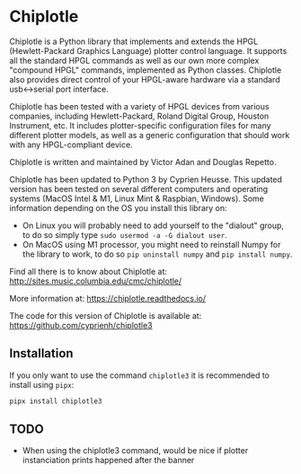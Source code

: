 # Chiplotle
Chiplotle is a Python library that implements and extends the HPGL (Hewlett-Packard Graphics Language) plotter control language. It supports all the standard HPGL commands as well as our own more complex "compound HPGL" commands, implemented as Python classes. Chiplotle also provides direct control of your HPGL-aware hardware via a standard usb<->serial port interface.

Chiplotle has been tested with a variety of HPGL devices from various companies, including Hewlett-Packard, Roland Digital Group, Houston Instrument, etc. It includes plotter-specific configuration files for many different plotter models, as well as a generic configuration that should work with any HPGL-compliant device. 

Chiplotle is written and maintained by Victor Adan and Douglas Repetto.

Chiplotle has been updated to Python 3 by Cyprien Heusse. 
This updated version has been tested on several different computers and operating systems (MacOS Intel & M1, Linux Mint & Raspbian, Windows).
Some information depending on the OS you install this library on:
- On Linux you will probably need to add yourself to the "dialout" group, to do so simply type `sudo usermod -a -G dialout user`.
- On MacOS using M1 processor, you might need to reinstall Numpy for the library to work, to do so `pip uninstall numpy` and `pip install numpy`.

Find all there is to know about Chiplotle at:
http://sites.music.columbia.edu/cmc/chiplotle/

More information at:
https://chiplotle.readthedocs.io/

The code for this version of Chiplotle is available at:
https://github.com/cyprienh/chiplotle3

## Installation
If you only want to use the command `chiplotle3` it is recommended to install using `pipx`:
```bash
pipx install chiplotle3
```

## TODO
- When using the chiplotle3 command, would be nice if plotter instanciation prints happened after the banner
